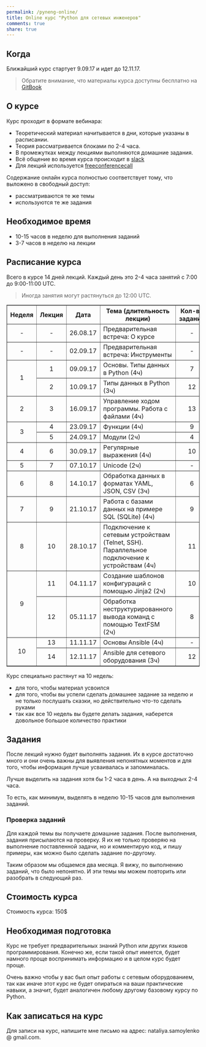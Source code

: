 ```yaml
---
permalink: /pyneng-online/
title: Online курс "Python для сетевых инженеров"
comments: true
share: true
---
```



## Когда

Ближайший курс стартует 9.09.17 и идет до 12.11.17.

> Обратите внимание, что материалы курса доступны бесплатно на [GitBook](https://www.gitbook.com/book/natenka/pyneng/details)

## О курсе

Курс проходит в формате вебинара:

* Теоретический материал начитывается в дни, которые указаны в расписании.
* Теория рассматривается блоками по 2-4 часа.
* В промежутках между лекциями выполняются домашние задания.
* Всё общение во время курса происходит в [slack](https://pyneng-slack.herokuapp.com/)
* Для лекций используется [freeconferencecall](https://freeconferencecall.com)

Содержание онлайн курса полностью соответствует тому, что выложено в свободный доступ:

* рассматриваются те же темы
* используются те же задания

## Необходимое время

* 10-15 часов в неделю для выполнения заданий
* 3-7 часов в неделю на лекции

## Расписание курса

Всего в курсе 14 дней лекций. Каждый день это 2-4 часа занятий с 7:00 до 9:00-11:00 UTC.

> Иногда занятия могут растянуться до 12:00 UTC.

<table border="1" cellpadding="4" cellspacing="0">
 <tr>
    <th align="center">Неделя</th>
    <th align="center">Лекция</th>
    <th align="center">Дата</th>
    <th align="center">Тема (длительность лекции)</th>
    <th align="center">Кол-во заданий</th>
 </tr>
 <tr>
    <td align="center">-</td>
    <td align="center">-</td>
    <td align="center">26.08.17</td>
    <td>Предварительная встреча: О курсе</td>
    <td align="center">-</td>
 </tr>
 <tr>
    <td align="center">-</td>
    <td align="center">-</td>
    <td align="center">02.09.17</td>
    <td>Предварительная встреча: Инструменты</td>
    <td align="center">-</td>
 </tr>
 <tr>
    <td rowspan="2" align="center">1</td>
    <td align="center">1</td>
    <td align="center">09.09.17</td>
    <td>Основы. Типы данных в Python (4ч)</td>
    <td align="center">7</td>
 </tr>
 <tr>
    <td align="center">2</td>
    <td align="center">10.09.17</td>
    <td>Типы данных в Python (3ч)</td>
    <td align="center">12</td>
 </tr>
 <tr>
    <td align="center">2</td>
    <td align="center">3</td>
    <td align="center">16.09.17</td>
    <td>Управление ходом программы. Работа с файлами (4ч)</td>
    <td align="center">13</td>
 </tr>
 <tr>
    <td rowspan="2" align="center">3</td>
    <td align="center">4</td>
    <td align="center">23.09.17</td>
    <td>Функции (4ч)</td>
    <td align="center">9</td>
 </tr>
 <tr>
    <td align="center">5</td>
    <td align="center">24.09.17</td>
    <td>Модули (2ч)</td>
    <td align="center">4</td>
 </tr>
 <tr>
    <td align="center">4</td>
    <td align="center">6</td>
    <td align="center">30.09.17</td>
    <td>Регулярные выражения (4ч)</td>
    <td align="center">10</td>
 </tr>
 <tr>
    <td align="center">5</td>
    <td align="center">7</td>
    <td align="center">07.10.17</td>
    <td>Unicode (2ч)</td>
    <td align="center">-</td>
 </tr>
 <tr>
    <td align="center">6</td>
    <td align="center">8</td>
    <td align="center">14.10.17</td>
    <td>Обработка данных в форматах YAML, JSON, CSV (3ч)</td>
    <td align="center">6</td>
 </tr>
 <tr>
    <td align="center">7</td>
    <td align="center">9</td>
    <td align="center">21.10.17</td>
    <td>Работа с базами данных на примере SQL (SQLite) (4ч)</td>
    <td align="center">9</td>
 </tr>
 <tr>
    <td align="center">8</td>
    <td align="center">10</td>
    <td align="center">28.10.17</td>
    <td>Подключение к сетевым устройствам (Telnet, SSH). Параллельное подключение к устройствам (4ч)</td>
    <td align="center">11</td>
 </tr>
 <tr>
    <td rowspan="2" align="center">9</td>
    <td align="center">11</td>
    <td align="center">04.11.17</td>
    <td>Создание шаблонов конфигураций с помощью Jinja2 (2ч)</td>
    <td align="center">10</td>
 </tr>
 <tr>
    <td align="center">12</td>
    <td align="center">05.11.17</td>
    <td>Обработка неструктурированного вывода команд с помощью TextFSM (2ч)</td>
    <td align="center">8</td>
 </tr>
 <tr>
    <td rowspan="2" align="center">10</td>
    <td align="center">13</td>
    <td align="center">11.11.17</td>
    <td>Основы Ansible (4ч)</td>
    <td align="center">-</td>
 </tr>
 <tr>
    <td align="center">14</td>
    <td align="center">12.11.17</td>
    <td>Ansible для сетевого оборудования (3ч)</td>
    <td align="center">12</td>
 </tr> 
</table>



Курс специально растянут на 10 недель:

* для того, чтобы материал усвоился
* для того, чтобы вы успели сделать домашнее задание за неделю и не только послушать сказки, но действительно что-то сделать руками
* так как все 10 недель вы будете делать задания, наберется довольное большое количество практики


## Задания

После лекций нужно будет выполнять задания.
Их в курсе достаточно много и они очень важны для выявления непонятных моментов и для того, чтобы информация лучше усваивалась и запоминалась.

Лучше выделить на задания хотя бы 1-2 часа в день.
А на выходных 2-4 часа.

То есть, как минимум, выделять в неделю 10-15 часов для выполнения заданий.

### Проверка заданий

Для каждой темы вы получаете домашние задания.
После выполнения, задания присылаются на проверку.
Я их не только проверяю на выполнение поставленной задачи, но и комментирую код, и пишу примеры, как можно было сделать задание по-другому.

Таким образом мы общаемся два месяца.
Я вижу, по выполнению заданий, что было непонятно.
И эти темы мы можем повторить или разобрать в следующий раз.

## Стоимость курса

Стоимость курса: 150$

## Необходимая подготовка

Курс не требует предварительных знаний Python или других языков программирования.
Конечно же, если такой опыт имеется, будет намного проще воспринимать информацию и в целом курс будет проще.

Очень важно чтобы у вас был опыт работы с сетевым оборудованием, так как иначе этот курс не будет опираться на ваши практические навыки, а значит, будет аналогичен любому другому базовому курсу по Python.


## Как записаться на курс

Для записи на курс, напишите мне письмо на адрес: nataliya.samoylenko @ gmail.com.



